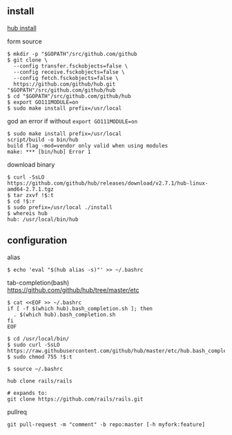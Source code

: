 
install
------------
[hub install](https://github.com/github/hub#installation)


form source
```console
$ mkdir -p "$GOPATH"/src/github.com/github
$ git clone \
  --config transfer.fsckobjects=false \
  --config receive.fsckobjects=false \
  --config fetch.fsckobjects=false \
  https://github.com/github/hub.git "$GOPATH"/src/github.com/github/hub
$ cd "$GOPATH"/src/github.com/github/hub
$ export GO111MODULE=on 
$ sudo make install prefix=/usr/local
```

god an error if without `export GO111MODULE=on`
```
$ sudo make install prefix=/usr/local
script/build -o bin/hub
build flag -mod=vendor only valid when using modules
make: *** [bin/hub] Error 1
```



download binary
```console
$ curl -SsLO https://github.com/github/hub/releases/download/v2.7.1/hub-linux-amd64-2.7.1.tgz
$ tar zxvf !$:t
$ cd !$:r
$ sudo prefix=/usr/local ./install
$ whereis hub
hub: /usr/local/bin/hub
```


configuration
------
alias
```console
$ echo 'eval "$(hub alias -s)"' >> ~/.bashrc
```
tab-completion(bash)  
https://github.com/github/hub/tree/master/etc
```console
$ cat <<EOF >> ~/.bashrc
if [ -f $(which hub).bash_completion.sh ]; then
  . $(which hub).bash_completion.sh
fi
EOF
```

```console
$ cd /usr/local/bin/
$ sudo curl -SsLO https://raw.githubusercontent.com/github/hub/master/etc/hub.bash_completion.sh
$ sudo chmod 755 !$:t
```

```console
$ source ~/.bashrc
```

```
hub clone rails/rails

# expands to:
git clone https://github.com/rails/rails.git

```

pullreq

```
git pull-request -m "comment" -b repo:master [-h myfork:feature]
```
